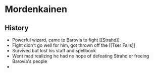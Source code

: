 # Mordenkainen

## History
* Powerful wizard, came to Barovia to fight [[Strahd]]
* Fight didn't go well for him, got thrown off the [[Tser Falls]]
* Survived but lost his staff and spellbook
* Went mad realizing he had no hope of defeating Strahd or freeing Barovia's people
* 